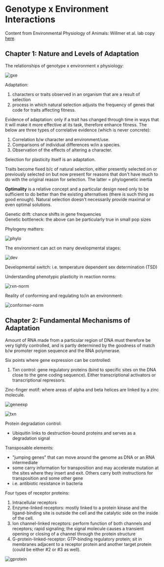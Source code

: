 # Genotype x Environment Interactions

Content from Environmental Physiology of Animals: Willmer et al. lab copy [here](https://drive.google.com/drive/u/0/folders/1oV94QeIa_lDELfBGx3MmiYcWrxikD8Uk).

## Chapter 1: Nature and Levels of Adaptation

The relationships of genotype x environment x physiology:

![gxe](https://github.com/emmastrand/EmmaStrand_Notebook/blob/master/Comprehensive-Exams/Putnam-exam/GenxEnv.png?raw=true)

Adaptation:  
1. characters or traits observed in an organism that are a result of selection  
2. process in which natural selection adjusts the frequency of genes that code for traits affecting fitness.

Evidence of adaptation: only if a trait has changed through time in ways that it will make it more effective at its task, therefore enhance fitness. The below are three types of correlative evidence (which is never concrete):  
1. Correlation b/w character and environment/use.  
2. Comparisons of individual differences w/in a species.  
3. Observation of the effects of altering a character.

Selection for plasticity itself is an adaptation.

Traits become fixed b/c of natural selection, either presently selected on or previously selected on but now present for reasons that don't have much to do with the original reason for selection. The latter = phylogenetic inertia

**Optimality** is a relative concept and a particular design need only to be sufficient to do better than the existing alternatives (there is such thing as good enough). Natural selection doesn't necessarily provide maximal or even optimal solutions.

Genetic drift: chance shifts in gene frequencies  
Genetic bottleneck: the above can be particularly true in small pop sizes

Phylogeny matters:

![phylo](https://github.com/emmastrand/EmmaStrand_Notebook/blob/master/Comprehensive-Exams/Putnam-exam/phylo-vs-env.png?raw=true)

The environment can act on many developmental stages:  

![dev](https://github.com/emmastrand/EmmaStrand_Notebook/blob/master/Comprehensive-Exams/Putnam-exam/developmental-plasticity.png?raw=true)

Developmental switch: i.e. temperature dependent sex determination (TSD)

Understanding phenotypic plasticity in reaction norms:

![rxn-norm](https://github.com/emmastrand/EmmaStrand_Notebook/blob/master/Comprehensive-Exams/Putnam-exam/rxn-norm.png?raw=true)

Reality of conforming and regulating to/in an environment:  

![conformer-norm](https://github.com/emmastrand/EmmaStrand_Notebook/blob/master/Comprehensive-Exams/Putnam-exam/conformer-norm.png?raw=true)

## Chapter 2: Fundamental Mechanisms of Adaptation

Amount of RNA made from a particular region of DNA must therefore be very tightly controlled, and is partly determined by the goodness of match b/w promoter region sequence and the RNA polymerase.

Six points where gene expression can be controlled:  
1. Txn control: gene regulatory proteins (bind to specific sites on the DNA close to the gene coding sequence). Either transcriptional activators or transcriptional repressors.

Zinc-finger motif: where areas of alpha and beta helices  are linked by a zinc molecule.

![geneexp](https://github.com/emmastrand/EmmaStrand_Notebook/blob/master/Comprehensive-Exams/Putnam-exam/geneexp-control.png?raw=true)

![txn](https://github.com/emmastrand/EmmaStrand_Notebook/blob/master/Comprehensive-Exams/Putnam-exam/txn-control.png?raw=true)

Protein degradation control:  
- Ubiquitin links to destruction-bound proteins and serves as a degradation signal

Transposable elements:
- "jumping genes" that can move around the genome as DNA or an RNA intermediate  
- some carry information for transposition and may accelerate mutation at the sites where they insert and exit. Others carry both instructions for transposition and some other gene  
- i.e. antibiotic resistance in bacteria

Four types of receptor proteins:  
1. Intracellular receptors  
2. Enzyme-linked receptors: mostly linked to a protein kinase and the ligand-binding site is outside the cell and the catalytic side on the inside of the cell.  
3. Ion channel-linked receptors: perform function of both channels and receptors; rapid signaling; the signal molecule causes a transient opening or closing of a channel through the protein structure  
4. G-protein-linked-receptor: GTP-binding regulatory protein; sit in membranes adjacent to a receptor protein and another target protein (could be either #2 or #3 as well).

![gprotein](https://github.com/emmastrand/EmmaStrand_Notebook/blob/master/Comprehensive-Exams/Putnam-exam/receptor-protein.png?raw=true)
